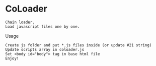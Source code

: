 # CoLoader

    Chain loader.
    Load javascript files one by one.

Usage

    Create js folder and put *.js files inside (or update #21 string)
    Update scripts array in coloader.js
    Set <body id="body"> tag in base html file
    Enjoy!
